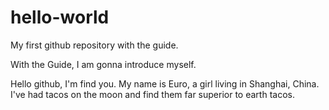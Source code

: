 # hello-world
My first github repository with the guide.

With the Guide, I am gonna introduce myself.

Hello github,
I'm find you. My name is Euro, a girl living in Shanghai, China.
I've had tacos on the moon and find them far superior to earth tacos.
